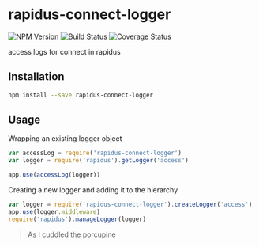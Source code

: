 # rapidus-connect-logger

[![NPM Version][npm-image]](https://npmjs.org/package/rapidus-connect-logger)
[![Build Status][travis-image]](https://travis-ci.org/keis/rapidus-connect-logger)
[![Coverage Status][coveralls-image]](https://coveralls.io/r/keis/rapidus-connect-logger?branch=master)

access logs for connect in rapidus

## Installation

```bash
npm install --save rapidus-connect-logger
```

## Usage

Wrapping an existing logger object

```javascript
var accessLog = require('rapidus-connect-logger')
var logger = require('rapidus').getLogger('access')

app.use(accessLog(logger))
```

Creating a new logger and adding it to the hierarchy

```javascript
var logger = require('rapidus-connect-logger').createLogger('access')
app.use(logger.middleware)
require('rapidus').manageLogger(logger)
```

> As I cuddled the porcupine


[npm-image]: https://img.shields.io/npm/v/rapidus-connect-logger.svg?style=flat
[travis-image]: https://img.shields.io/travis/keis/rapidus-connect-logger.svg?style=flat
[coveralls-image]: https://img.shields.io/coveralls/keis/rapidus-connect-logger.svg?style=flat
